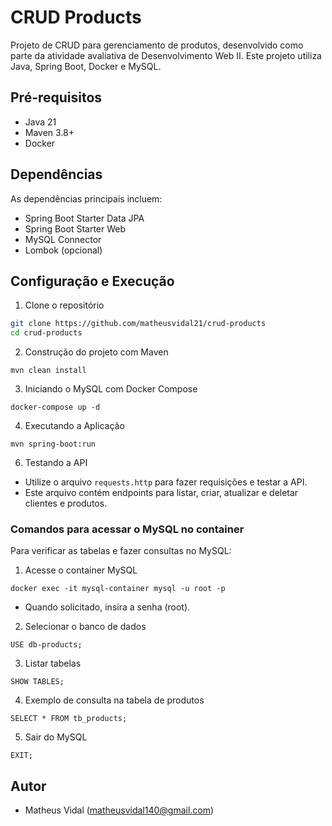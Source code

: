 # CRUD Products
Projeto de CRUD para gerenciamento de produtos, desenvolvido como parte da atividade avaliativa de Desenvolvimento Web II. Este projeto utiliza Java, Spring Boot, Docker e MySQL.

## Pré-requisitos
- Java 21
- Maven 3.8+
- Docker

## Dependências
As dependências principais incluem:
- Spring Boot Starter Data JPA
- Spring Boot Starter Web
- MySQL Connector
- Lombok (opcional)

## Configuração e Execução
1. Clone o repositório
```bash
git clone https://github.com/matheusvidal21/crud-products
cd crud-products
```

2. Construção do projeto com Maven
```
mvn clean install
```

3. Iniciando o MySQL com Docker Compose
```
docker-compose up -d
```

4. Executando a Aplicação
```
mvn spring-boot:run
```

6. Testando a API
- Utilize o arquivo `requests.http` para fazer requisições e testar a API. 
- Este arquivo contém endpoints para listar, criar, atualizar e deletar clientes e produtos.

### Comandos para acessar o MySQL no container
Para verificar as tabelas e fazer consultas no MySQL:

1. Acesse o container MySQL
```
docker exec -it mysql-container mysql -u root -p
```
- Quando solicitado, insira a senha (root).

2. Selecionar o banco de dados
```
USE db-products;
```

3. Listar tabelas
```
SHOW TABLES;
```

4. Exemplo de consulta na tabela de produtos
```
SELECT * FROM tb_products;
```

5. Sair do MySQL
```
EXIT;
```

## Autor
- Matheus Vidal (matheusvidal140@gmail.com)
